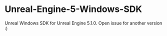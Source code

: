 # Unreal-Engine-5-Windows-SDK

Unreal Windows SDK for Unreal Engine 5.1.0.
Open issue for another version :)
